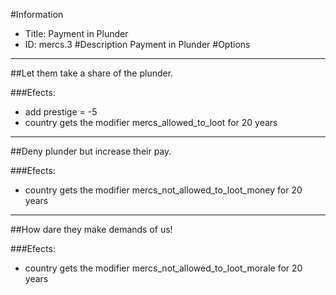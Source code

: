 #Information
 - Title: Payment in Plunder
 - ID: mercs.3
#Description
Payment in Plunder
#Options

___
##Let them take a share of the plunder.

###Efects:<ul><li>add prestige = -5</li><li>country gets the modifier mercs_allowed_to_loot for 20 years</li></ul>

___
##Deny plunder but increase their pay.

###Efects:<ul><li>country gets the modifier mercs_not_allowed_to_loot_money for 20 years</li></ul>

___
##How dare they make demands of us!

###Efects:<ul><li>country gets the modifier mercs_not_allowed_to_loot_morale for 20 years</li></ul>
